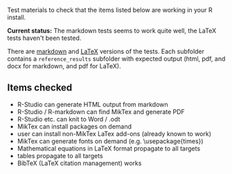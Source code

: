 Test materials to check that the items listed below are working
in your R install.

**Current status:** The markdown tests seems to work quite well,
the LaTeX tests haven't been tested.

There are [markdown](./markdown) and [LaTeX](./latex) versions
of the tests.  Each subfolder contains a `reference_results`
subfolder with expected output (html, pdf, and docx for markdown, and pdf
for LaTeX).

## Items checked

 - R-Studio can generate HTML output from markdown
 - R-Studio / R-markdown can find MikTex and generate PDF
 - R-Studio etc. can knit to Word / .odt
 - MikTex can install packages on demand
 - user can install non-MikTex LaTex add-ons (already known to work)
 - MikTex can generate fonts on demand (e.g. \usepackage{times})
 - Mathematical equations in LaTeX format propagate to all targets
 - tables propagate to all targets
 - BibTeX (LaTeX citation management) works
